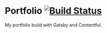 # Portfolio [![Build Status](https://travis-ci.com/wouterlanduydt/wouterlanduydt.github.io.svg?token=u2AQGEMwXKL27DXHpDx9&branch=v2.0)](https://travis-ci.com/wouterlanduydt/wouterlanduydt.github.io)

My portfolio build with Gatsby and Contentful.
